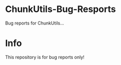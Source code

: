 # ChunkUtils-Bug-Resports
Bug reports for ChunkUtils...
# Info
This repository is for bug reports only!
